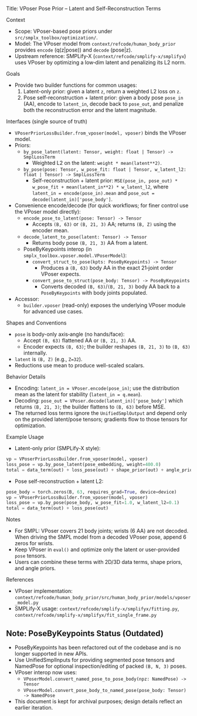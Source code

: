 Title: VPoser Pose Prior – Latent and Self-Reconstruction Terms

Context
- Scope: VPoser-based pose priors under `src/smplx_toolbox/optimization/`.
- Model: The VPoser model from `context/refcode/human_body_prior` provides `encode` (q(z|pose)) and `decode` (pose|z).
- Upstream reference: SMPLify‑X (`context/refcode/smplify-x/smplifyx`) uses VPoser by optimizing a low‑dim latent and penalizing its L2 norm.

Goals
- Provide two builder functions for common usages:
  1) Latent-only prior: given a latent `z`, return a weighted L2 loss on `z`.
  2) Pose self-reconstruction + latent prior: given a body pose `pose_in` (AA), encode to `latent_in`, decode back to `pose_out`, and penalize both the reconstruction error and the latent magnitude.

Interfaces (single source of truth)
- `VPoserPriorLossBuilder.from_vposer(model, vposer)` binds the VPoser model.
- Priors:
  - `by_pose_latent(latent: Tensor, weight: float | Tensor) -> SmplLossTerm`
    - Weighted L2 on the latent: `weight * mean(latent**2)`.
  - `by_pose(pose: Tensor, w_pose_fit: float | Tensor, w_latent_l2: float | Tensor) -> SmplLossTerm`
    - Self-reconstruction + latent prior: `MSE(pose_in, pose_out) * w_pose_fit + mean(latent_in**2) * w_latent_l2`, where `latent_in = encode(pose_in).mean` and `pose_out = decode(latent_in)['pose_body']`.
- Convenience encode/decode (for quick workflows; for finer control use the VPoser model directly):
  - `encode_pose_to_latent(pose: Tensor) -> Tensor`
    - Accepts `(B, 63)` or `(B, 21, 3)` AA; returns `(B, Z)` using the encoder mean.
  - `decode_latent_to_pose(latent: Tensor) -> Tensor`
    - Returns body pose `(B, 21, 3)` AA from a latent.
  - PoseByKeypoints interop (in `smplx_toolbox.vposer.model.VPoserModel`):
    - `convert_struct_to_pose(kpts: PoseByKeypoints) -> Tensor`
      - Produces a `(B, 63)` body AA in the exact 21‑joint order VPoser expects.
    - `convert_pose_to_struct(pose_body: Tensor) -> PoseByKeypoints`
      - Converts decoded `(B, 63)`/`(B, 21, 3)` body AA back to a `PoseByKeypoints` with body joints populated.
- Accessor:
  - `builder.vposer` (read-only) exposes the underlying VPoser module for advanced use cases.

Shapes and Conventions
- `pose` is body-only axis‑angle (no hands/face):
  - Accept `(B, 63)` flattened AA or `(B, 21, 3)` AA.
  - Encoder expects `(B, 63)`; the builder reshapes `(B, 21, 3)` to `(B, 63)` internally.
- `latent` is `(B, Z)` (e.g., `Z=32`).
- Reductions use mean to produce well-scaled scalars.

Behavior Details
- Encoding: `latent_in = VPoser.encode(pose_in)`; use the distribution mean as the latent for stability (`latent_in = q.mean`).
- Decoding: `pose_out = VPoser.decode(latent_in)['pose_body']` which returns `(B, 21, 3)`; the builder flattens to `(B, 63)` before MSE.
- The returned loss terms ignore the `UnifiedSmplOutput` and depend only on the provided latent/pose tensors; gradients flow to those tensors for optimization.

Example Usage
- Latent-only prior (SMPLify‑X style):
```python
vp = VPoserPriorLossBuilder.from_vposer(model, vposer)
loss_pose = vp.by_pose_latent(pose_embedding, weight=400.0)
total = data_term(out) + loss_pose(out) + shape_prior(out) + angle_prior(out)
```

- Pose self-reconstruction + latent L2:
```python
pose_body = torch.zeros(B, 63, requires_grad=True, device=device)
vp = VPoserPriorLossBuilder.from_vposer(model, vposer)
loss_pose = vp.by_pose(pose_body, w_pose_fit=1.0, w_latent_l2=0.1)
total = data_term(out) + loss_pose(out)
```

Notes
- For SMPL: VPoser covers 21 body joints; wrists (6 AA) are not decoded. When driving the SMPL model from a decoded VPoser pose, append 6 zeros for wrists.
- Keep VPoser in `eval()` and optimize only the latent or user-provided `pose` tensors.
- Users can combine these terms with 2D/3D data terms, shape priors, and angle priors.

References
- VPoser implementation: `context/refcode/human_body_prior/src/human_body_prior/models/vposer_model.py`
- SMPLify‑X usage: `context/refcode/smplify-x/smplifyx/fitting.py`, `context/refcode/smplify-x/smplifyx/fit_single_frame.py`
## Note: PoseByKeypoints Status (Outdated)

- PoseByKeypoints has been refactored out of the codebase and is no longer supported in new APIs.
- Use UnifiedSmplInputs for providing segmented pose tensors and NamedPose for optional inspection/editing of packed `(B, N, 3)` poses.
- VPoser interop now uses:
  - `VPoserModel.convert_named_pose_to_pose_body(npz: NamedPose) -> Tensor`
  - `VPoserModel.convert_pose_body_to_named_pose(pose_body: Tensor) -> NamedPose`
- This document is kept for archival purposes; design details reflect an earlier iteration.

